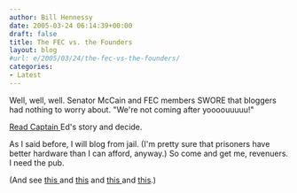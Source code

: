```yaml
---
author: Bill Hennessy
date: 2005-03-24 06:14:39+00:00
draft: false
title: The FEC vs. the Founders
layout: blog
#url: e/2005/03/24/the-fec-vs-the-founders/
categories:
- Latest
---
```


Well, well, well.  Senator McCain and FEC members SWORE that bloggers had nothing to worry about.  "We're not coming after yoooouuuuu!"

[Read Captain ](https://www.captainsquartersblog.com/mt/archives/004146.php)Ed's story and decide.

As I said before, I will blog from jail.  (I'm pretty sure that prisoners have better hardware than I can afford, anyway.)  So come and get me, revenuers.  I need the pub.


(And see [this ](https://www.hennessysview.com/?p=24)and [this](https://www.hennessysview.com/?p=57) and [this ](https://www.hennessysview.com/?p=55)and [this](https://www.hennessysview.com/?p=41).)
